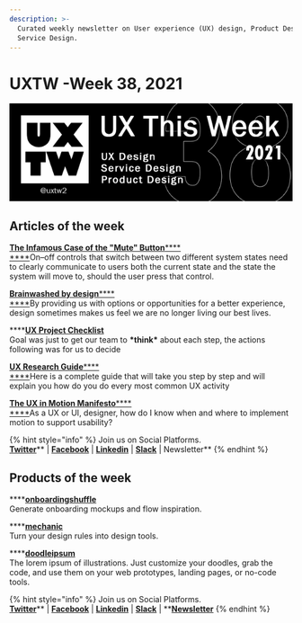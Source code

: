 ```yaml
---
description: >-
  Curated weekly newsletter on User experience (UX) design, Product Design and
  Service Design.
---
```


# UXTW -Week 38, 2021

![UXThisWeek - Issue #38 September, 2021](../.gitbook/assets/uxtw-banner-2021-38.jpg)



## Articles of the week

****[**The Infamous Case of the "Mute" Button**](https://www.nngroup.com/articles/state-switch-buttons/?ref=uxthisweek)****[****\
****](https://airbnb.design/evolving-by-design/?ref=uxthisweek)On–off controls that switch between two different system states need to clearly communicate to users both the current state and the state the system will move to, should the user press that control.

****[**Brainwashed by design**](https://uxdesign.cc/brainwashed-by-design-65743195280)****[****\
****](https://uxplanet.org/10-simple-tips-to-improve-user-testing-6a86c84e2794/?ref=uxthisweek)By providing us with options or opportunities for a better experience, design sometimes makes us feel we are no longer living our best lives.

****[**UX Project Checklist**](https://medium.com/uxchecklist/ux-project-checklist-why-i-made-it-and-whats-next-6df312b0b92e)\
Goal was just to get our team to **\*think\*** about each step, the actions following was for us to decide

****[**UX Research Guide**](https://www.instagram.com/anfisign/guide/research-guide/17860279889266404/)****[****\
****](https://productcoalition.com/product-discovery-playbook-a579bbe3e572/?ref=uxthisweek)Here is a complete guide that will take you step by step and will explain you how do you do every most common UX activity

****[**The UX in Motion Manifesto**](https://medium.com/ux-in-motion/creating-usability-with-motion-the-ux-in-motion-manifesto-a87a4584ddc)****[****\
****](https://uxdesign.cc/how-bob-moog-brought-usability-heuristics-to-the-electronic-synthesizer-a6797a3a9192)As a UX or UI, designer, how do I know when and where to implement motion to support usability?

{% hint style="info" %}
Join us on Social Platforms. \
[**Twitter**](https://twitter.com/uxtw2)** | **[**Facebook**](https://www.facebook.com/webusabilityandux)** | **[**Linkedin**](https://www.linkedin.com/groups/1875717/)** | **[**Slack**](https://join.slack.com/t/uxthisweek/shared\_invite/zt-szpdweo1-d78hso8FppFcI68Xue\_9Yw)** | Newsletter**
{% endhint %}

## Products of the week

****[**onboardingshuffle**](https://app.onboardingshuffle.space/?ref=uxthisweek)\
Generate onboarding mockups and flow  inspiration.

****[**mechanic**](https://mechanic.design/?ref=uxthisweek)\
Turn your design rules into design tools.

****[**doodleipsum**](https://doodleipsum.com/?ref=uxthisweek)\
The lorem ipsum of illustrations. Just customize your doodles, grab the code, and use them on your web prototypes, landing pages, or no-code tools.&#x20;

{% hint style="info" %}
Join us on Social Platforms.\
[**Twitter**](https://twitter.com/uxtw2)** | **[**Facebook**](https://www.facebook.com/webusabilityandux)** | **[**Linkedin**](https://www.linkedin.com/groups/1875717/)** | **[**Slack**](https://join.slack.com/t/uxthisweek/shared\_invite/zt-szpdweo1-d78hso8FppFcI68Xue\_9Yw)** | **[**Newsletter**](https://gmail.us17.list-manage.com/subscribe?u=1b23fd286b43ac36e4acba123\&id=0009036f95)
{% endhint %}
